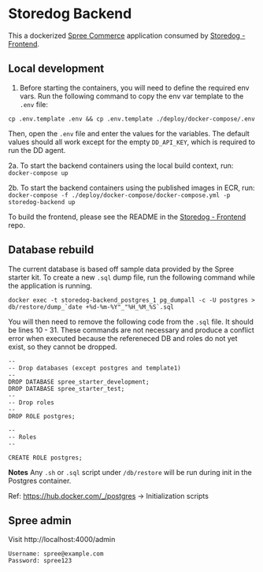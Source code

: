 # Storedog Backend

This a dockerized [Spree Commerce](https://spreecommerce.org) application consumed by [Storedog - Frontend](https://github.com/DataDog/storedog-frontend).
## Local development

1. Before starting the containers, you will need to define the required env vars. Run the following command to copy the env var template to the `.env` file:

`cp .env.template .env && cp .env.template ./deploy/docker-compose/.env`

Then, open the `.env` file and enter the values for the variables. The default values should all work except for the empty `DD_API_KEY`, which is required to run the DD agent.

2a. To start the backend containers using the local build context, run:
`docker-compose up`

2b. To start the backend containers using the published images in ECR, run:
`docker-compose -f ./deploy/docker-compose/docker-compose.yml -p storedog-backend up`

To build the frontend, please see the README in the [Storedog - Frontend](https://github.com/DataDog/storedog-frontend) repo.
## Database rebuild

The current database is based off sample data provided by the Spree starter kit. To create a new `.sql` dump file, run the following command while the application is running.

```
docker exec -t storedog-backend_postgres_1 pg_dumpall -c -U postgres > db/restore/dump_`date +%d-%m-%Y"_"%H_%M_%S`.sql
```

You will then need to remove the following code from the `.sql` file. It should be lines 10 - 31. These commands are not necessary and produce a conflict error when executed because the refereneced DB and roles do not yet exist, so they cannot be dropped.

```
--
-- Drop databases (except postgres and template1)
--
DROP DATABASE spree_starter_development;
DROP DATABASE spree_starter_test;
--
-- Drop roles
--
DROP ROLE postgres;

--
-- Roles
--

CREATE ROLE postgres;
```

**Notes**
Any `.sh` or `.sql` script under `/db/restore` will be run during init in the Postgres container.

Ref: https://hub.docker.com/_/postgres -> Initialization scripts

## Spree admin

Visit http://localhost:4000/admin

```
Username: spree@example.com
Password: spree123
```